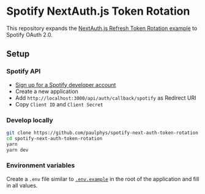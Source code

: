 # Spotify NextAuth.js Token Rotation
This repository expands the [NextAuth.js Refresh Token Rotation example](https://github.com/nextauthjs/next-auth-refresh-token-example) to Spotify OAuth 2.0.

## Setup

### Spotify API

- [Sign up for a Spotify developer account](https://developer.spotify.com/dashboard)
- Create a new application
- Add `http://localhost:3000/api/auth/callback/spotify` as Redirect URI
- Copy `Client ID` and `Client Secret`

### Develop locally

```bash
git clone https://github.com/paulphys/spotify-next-auth-token-rotation
cd spotify-next-auth-token-rotation
yarn
yarn dev
```

### Environment variables

Create a `.env` file similar to [`.env.example`](https://github.com/paulphys/spotify-next-auth-token-rotation/blob/main/.env.example) in the root of the application and fill in all values.

